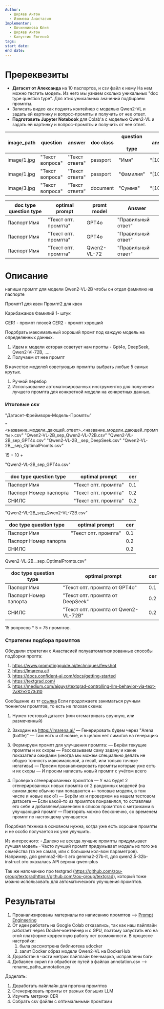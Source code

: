 ```yaml
---
Author:
  - Ширяев Антон
  - Изюмова Анастасия
Implementer:
  - Овчинникова Юлия
  - Ширяев Антон
  - Капустин Евгений
tags: 
start date: 
end date:
---
```


# Пререквезиты

* **Датасет от Александа** на 10 паспортов, и csv файл к нему
На нем можно тестить модель.
Из него мы узнаем сколько уникальных "doc type question type".
Для этих уникальных значений подбираем промпты.
* Записать видео как поднять контейнер с моделью Qwen2-VL и задать ей картинку и вопрос-промпты и получить от нее ответ.
* **Подготовить Jupyter Notebook** для Colab'a с моделью Qwen2-VL и задать ей картинку и вопрос-промпты и получить от нее ответ.

| image_path  | question        | answer         | doc class | question<br><br>type | answear bbox    |
| ----------- | --------------- | -------------- | --------- | -------------------- | --------------- |
| image/1.jpg | "Текст вопроса" | "Текст ответа" | passport  | "Имя"                | “[10,20,30,40]” |
| image/1.jpg | "Текст вопроса" | "Текст ответа" | passport  | "Фамилия"            | “[10,20,30,40]” |
| image/3.jpg | "Текст вопроса" | “Текст ответа” | document  | "Сумма"              | “[10,20,30,40]" |


| doc type question type | optimal prompt       | promt model | Answer             |
| ---------------------- | -------------------- | ----------- | ------------------ |
| Паспорт Имя            | "Текст опт. промпта" | GPT4o       | "Правильный ответ" |
| Паспорт Имя            | "Текст опт. промпта" | GPT4o       | "Правильный ответ" |
| Паспорт Имя            | "Текст опт. промпта" | Qwen2-VL-72 | "Правильный ответ" |

# Описание

напиши промпт для модели Qwen2-VL-2B чтобы он отдал фамилию на паспорте

Промпт1 для квен
Промпт2 для квен

Карибажанов
Фамилий 1- штук

CER1 - промпт плохой
CER2 - промпт хороший

Подобрать максимальный хороший промт под каждую модель на определенных данных.

1. Идем к модели которая советует нам пропты - Gpt4o, DeepSeek, Qwen2-Vl-72B, .....
2. Получаем от нее промпт


В качестве моделей советующих промпты выбрать любые 5 самых крутых.

1. Ручной перебор
2. Использование автоматизированных инструментов для получения лучшего промпта для конкретной модели на конкретных данных.


### Итоговые csv
"Датасет-Фреймворк-Модель-Промпты"

"<название_модели_дающей_ответ>_<название_модели_дающей_промпты>.csv"
"Qwen2-VL-2B_sep_Qwen2-VL-72B.csv"
"Qwen2-VL-2B_sep_GPT4o.csv" 
"Qwen2-VL-2B__sep_DeepSeek.csv"
"Qwen2-VL-2B__sep_OptimalPromts.csv"

15 + 10 + 

"Qwen2-VL-2B_sep_GPT4o.csv" 

| doc type question type | optimal prompt       | cer |
| ---------------------- | -------------------- | --- |
| Паспорт Имя            | "Текст опт. промпта" | 0.1 |
| Паспорт Номер паспорта | "Текст опт. промпта" | 0.2 |
| СНИЛС                  | "Текст опт. промпта" | 0.2 |
"Qwen2-VL-2B_sep_Qwen2-VL-72B.csv"

| doc type question type | optimal prompt       | cer |
| ---------------------- | -------------------- | --- |
| Паспорт Имя            | "Текст опт. промпта" | 0.1 |
| Паспорт Номер папорта  |                      | 0.2 |
| СНИЛС                  |                      | 0.2 |

Qwen2-VL-2B__sep_OptimalPromts.csv"

| doc type question type | optimal prompt                       | cer |
| ---------------------- | ------------------------------------ | --- |
| Паспорт Имя            | "Текст опт. промпта от GPT4o"        | 0.1 |
| Паспорт Номер папорта  | "Текст опт. промпта от DeepSeek"     | 0.2 |
| СНИЛС                  | "Текст опт. промпта от Qwen2-VL-72B" | 0.2 |
15 вопросов * 5 = 75 промптов.



### Стратегии подбора промптов
Обсудили стратегии с Анастасией полуавтоматизированные способы подборки пропта:
1. https://www.promptingguide.ai/techniques/fewshot
2. https://lmarena.ai/
3. https://docs.confident-ai.com/docs/getting-started
4. https://textgrad.com/
5. https://medium.com/aiguys/textgrad-controlling-llm-behavior-via-text-2a82e2073d10

Сообщение из тг [ссылка](https://t.me/white_tensor/500)
Если продолжаете заниматься ручным тюнингом промптов, то есть не плохая схема:

1. Нужен тестовый датасет (или отсматривать вручную, или размеченный)

2. Заходим на https://lmarena.ai/
— Генерировать будем через "Arena (battle)"
— Там есть и o1 новые, и в целом нет лимитов на генерацию

3. Формируем промпт для улучшения промпта:
— Берём текущие промпты и их скоры
— Рассказываем саму задачу и какие показатели ожидаем (иногда мы можем специально делать не общую точность максимальной, а recall, или только точные негативы)
— Просим проанализировать промпты которые уже есть и их скоры
— И просим написать новый промпт с учётом всего

4. Проверка сгенерированных промптов
— У нас будет 2 сгенерированных новых промпта от 2 рандомных моделей (на самом деле обычно там попадаются +- топовые модели, в том числе и новые как o1)
— Берём их и проверяем на нашем тестовом датасете
— Если какой-то из промптов понравился, то оставляем его себе и добавляем\заменяем в список промптов с метриками в улучшающий промпт
— Повторять можно бесконечно, со временем промпт по настоящему улучшается

Подобная техника в основном нужна, когда уже есть хорошие промпты и не особо получается их уже улучшить.

Из интересного:
▫️ Далеко не всегда лучшие промпты придумывает лучшая модель
▫️ Часто лучший промпт придумывает модель из того же семейства (та же самая, или с большим кол-вом параметров). Например, для gemma2-9b-it это gemma2-27b-it, для qwen2.5-32b-instruct это оказалась API версия qwen-plus

Так же напоминаю про textgrad (https://github.com/zou-group/textgradhttps://github.com/zou-group/textgrad), который тоже можно использовать для автоматического улучшения промптов.



# Результаты

1. Проанализированы материалы по написанию промптов --> [Prompt Engineering](../../../cards/Prompt%20Engineering.md)
2. От идеи работать на Google Colab отказались, так как наш пайплайн работает через Docker-контейнер и с GPU, поэтому запустить его на этой платформе корректную работу нет возможности. В процессе настройки:
	1. была рассмотрена библиотека udocker
	2. залит Docker образ модели Qwen2-VL на DockerHub
3. Доработан в части метрик пайплайн бенчмарка, исправлены баги
4. Добавлен скрип по обработке путей в файлах annotation.csv --> rename_paths_annotation.py

Доделать:
1. Доработать пайплайн для прогона промптов
2. Сгенерировать промты от разных больших LLM
3. Изучить метрики CER
4. Собрать csv файлы с оптимальными промтами

